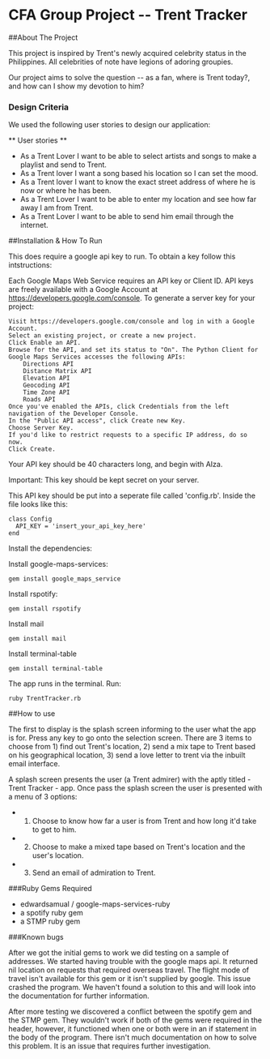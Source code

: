 # CFA Group Project -- Trent Tracker

##About The Project

This project is inspired by Trent's newly acquired celebrity status in the Philippines. All celebrities of note have legions of adoring groupies.

Our project aims to solve the question -- as a fan, where is Trent today?, and how can I show my devotion to him?

### Design Criteria

We used the following user stories to design our application:

** User stories **
* As a Trent Lover I want to be able to select artists and songs to make a playlist and send to Trent.
* As a Trent lover I want a song based his location so I can set the mood.
* As a Trent lover I want to know the exact street address of where he is now or where he has been.
* As a Trent Lover I want to be able to enter my location and see how far away I am from Trent.
* As a Trent Lover I want to be able to send him email through the internet.

##Installation & How To Run

This does require a google api key to run. To obtain a key follow this intstructions:

Each Google Maps Web Service requires an API key or Client ID. API keys are freely available with a Google Account at https://developers.google.com/console. To generate a server key for your project:

    Visit https://developers.google.com/console and log in with a Google Account.
    Select an existing project, or create a new project.
    Click Enable an API.
    Browse for the API, and set its status to "On". The Python Client for Google Maps Services accesses the following APIs:
        Directions API
        Distance Matrix API
        Elevation API
        Geocoding API
        Time Zone API
        Roads API
    Once you've enabled the APIs, click Credentials from the left navigation of the Developer Console.
    In the "Public API access", click Create new Key.
    Choose Server Key.
    If you'd like to restrict requests to a specific IP address, do so now.
    Click Create.

Your API key should be 40 characters long, and begin with AIza.

Important: This key should be kept secret on your server.

This API key should be put into a seperate file called 'config.rb'. Inside the file looks like this:

```
class Config
  API_KEY = 'insert_your_api_key_here'
end
```

Install the dependencies:

Install google-maps-services:

`gem install google_maps_service`

Install rspotify:

`gem install rspotify`

Install mail

`gem install mail`

Install terminal-table

`gem install terminal-table`

The app runs in the terminal. Run:

`ruby TrentTracker.rb`

##How to use

The first to display is the splash screen informing to the user what the app is for. Press any key to go onto the selection screen. There are 3 items to choose from 1) find out Trent's location, 2) send a mix tape to Trent based on his geographical location, 3) send a love letter to trent via the inbuilt email interface.

A splash screen presents the user (a Trent admirer) with the aptly titled - Trent Tracker - app. Once pass the splash screen the user is presented with a menu of 3 options:
* 1) Choose to know how far a user is from Trent and how long it'd take to get to him.
* 2) Choose to make a mixed tape based on Trent's location and the user's location.
* 3) Send an email of admiration to Trent.

###Ruby Gems Required

* edwardsamual / google-maps-services-ruby
* a spotify ruby gem
* a STMP ruby gem

###Known bugs

After we got the initial gems to work we did testing on a sample of addresses. We started having trouble with the google maps api. It returned nil location on requests that required overseas travel. The flight mode of travel isn't available for this gem or it isn't supplied by google. This issue crashed the program. We haven't found a solution to this and will look into the documentation for further information.

After more testing we discovered a conflict between the spotify gem and the STMP gem. They wouldn't work if both of the gems were required in the header, however, it functioned when one or both were in an if statement in the body of the program. There isn't much documentation on how to solve this problem. It is an issue that requires further investigation.
